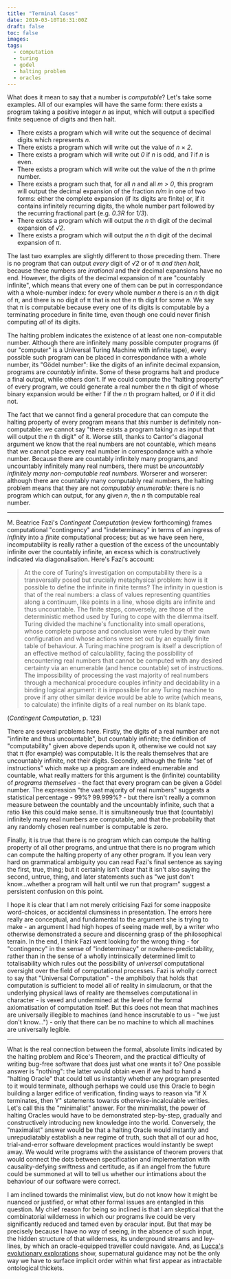 ```yaml
---
title: "Terminal Cases"
date: 2019-03-10T16:31:00Z
draft: false
toc: false
images:
tags:
  - computation
  - turing
  - godel
  - halting problem
  - oracles
---
```

What does it mean to say that a number is _computable_? Let's take some examples. All of our examples will have the same form: there exists a program taking a positive integer _n_ as input, which will output a specified finite sequence of digits and then halt.

* There exists a program which will write out the sequence of decimal digits which represents _n_.
* There exists a program which will write out the value of _n_ &times; _2_.
* There exists a program which will write out _0_ if _n_ is odd, and _1_ if _n_ is even.
* There exists a program which will write out the value of the _n_ th prime number.
* There exists a program such that, for all _n_ and all _m > 0_, this program will output the decimal expansion of the fraction _n/m_ in one of two forms: either the complete expansion (if its digits are finite) or, if it contains infinitely recurring digits, the whole number part followed by the recurring fractional part (e.g. _0.3R_ for _1/3_).
* There exists a program which will output the _n_ th digit of the decimal expansion of _&radic;2_.
* There exists a program which will output the _n_ th digit of the decimal expansion of &pi;.

The last two examples are slightly different to those preceding them. There is no program that can output _every_ digit of _&radic;2_ or of &pi; _and then halt_, because these numbers are _irrational_ and their decimal expansions have no end. However, the digits of the decimal expansion of &pi; are "countably infinite", which means that every one of them can be put in correspondance with a whole-number index: for every whole number _n_ there is an _n_ th digit of &pi;, and there is no digit of &pi; that is not the _n_ th digit for some _n_. We say that &pi; is computable because every one of its digits is computable by a terminating procedure in finite time, even though one could never finish computing _all_ of its digits.

The halting problem indicates the existence of at least one non-computable number. Although there are infinitely many possible computer programs (if our "computer" is a Universal Turing Machine with infinite tape), every possible such program can be placed in correspondance with a whole number, its "G&ouml;del number": like the digits of an infinite decimal expansion, programs are _countably_ infinite. Some of these programs halt and produce a final output, while others don't. If we could compute the "halting property" of every program, we could generate a real number the _n_ th digit of whose binary expansion would be either _1_ if the _n_ th program halted, or _0_ if it did not.

The fact that we cannot find a general procedure that can compute the halting property of every program means that _this_ number is definitely non-computable: we cannot say "there exists a program taking _n_ as input that will output the _n_ th digit" of it. Worse still, thanks to Cantor's diagonal argument we know that the real numbers are not countable, which means that we cannot place every real number in correspondance with a whole number. Because there are countably infinitely many programs,and uncountably infinitely many real numbers, there must be _uncountably infinitely many non-computable real numbers_. Worserer and worserer: although there are countably many computably real numbers, the halting problem means that they are not _computably enumerable_: there is no program which can output, for any given _n_, the _n_ th computable real number.

---

M. Beatrice Fazi's _Contingent Computation_ (review forthcoming) frames computational "contingency" and "indeterminacy" in terms of an ingress of _infinity_ into a _finite_ computational process; but as we have seen here, incomputability is really rather a question of the excess of the uncountably infinite over the countably infinite, an excess which is constructively indicated via diagonalisation. Here's Fazi's account:

> At the core of Turing's investigation on computability there is a transversally posed but crucially metaphysical problem: how is it possible to define the infinite in finite terms? The infinity in question is that of the real numbers: a class of values representing quantities along a continuum, like points in a line, whose digits are infinite and thus uncountable. The finite steps, conversely, are those of the deterministic method used by Turing to cope with the dilemma itself. Turing divided the machine's functionality into small operations, whose complete purpose and conclusion were ruled by their own configuration and whose actions were set out by an equally finite table of behaviour. A Turing machine program is itself a description of an effective method of calculability, facing the possibility of encountering real numbers that cannot be computed with any desired certainty via an enumerable (and hence countable) set of instructions. The impossibility of processing the vast majority of real numbers through a mechanical procedure couples infinity and decidability in a binding logical argument: it is impossible for any Turing machine to prove if any other similar device would be able to write (which means, to calculate) the infinite digits of a real number on its blank tape.

(_Contingent Computation_, p. 123)

There are several problems here. Firstly, the digits of a real number are not "infinite and thus uncountable", but countably infinite; the definition of "computability" given above depends upon it, otherwise we could not say that &pi; (for example) was computable. It is the reals themselves that are uncountably infinite, not their digits. Secondly, although the finite "set of instructions" which make up a program are indeed enumerable and countable, what really matters for this argument is the (infinite) countability of _programs themselves_ - the fact that every program can be given a G&ouml;del number. The expression "the vast majority of real numbers" suggests a statistical percentage - 99%? 99.999%? - but there isn't really a common measure between the countably and the uncountably infinite, such that a ratio like this could make sense. It is simultaneously true that (countably) infinitely many real numbers are computable, and that the probability that any randomly chosen real number is computable is zero.

Finally, it is true that there is no program which can compute the halting property of all other programs, and untrue that there is no program which can compute the halting property of any other program. If you lean very hard on grammatical ambiguity you can read Fazi's final sentence as saying the first, true, thing; but it certainly isn't clear that it isn't also saying the second, untrue, thing, and later statements such as "we just don't know...whether a program will halt until we run that program" suggest a persistent confusion on this point.

I hope it is clear that I am not merely criticising Fazi for some inapposite word-choices, or accidental clumsiness in presentation. The errors here really are conceptual, and fundamental to the argument she is trying to make - an argument I had high hopes of seeing made well, by a writer who otherwise demonstrated a secure and discerning grasp of the philosophical terrain. In the end, I think Fazi went looking for the wrong thing - for "contingency" in the sense of "indeterminacy" or nowhere-predictability, rather than in the sense of a wholly intrinsically determined limit to totalisability which rules out the possibility of _universal_ computational oversight over the field of computational processes. Fazi is wholly correct to say that "Universal Computation" - the amphiboly that holds that computation is sufficient to model all of reality in simulacrum, or that the underlying physical laws of reality are themselves computational in character - is vexed and undermined at the level of the formal axiomatisation of computation itself. But this does not mean that machines are universally illegible to machines (and hence inscrutable to us - "we just don't know...") - only that there can be no machine to which all machines are universally legible.

---

What is the real connection between the formal, absolute limits indicated by the halting problem and Rice's Theorem, and the practical difficulty of writing bug-free software that does just what one wants it to? One possible answer is "nothing": the latter would obtain even if we had to hand a "halting Oracle" that could tell us instantly whether any program presented to it would terminate, although perhaps we could use this Oracle to begin building a larger edifice of verification, finding ways to reason via "if X terminates, then Y" statements towards otherwise-incalculable verities. Let's call this the "minimalist" answer. For the minimalist, the power of halting Oracles would have to be demonstrated step-by-step, gradually and constructively introducing new knowledge into the world. Conversely, the "maximalist" answer would be that a halting Oracle would instantly and unrepudiatably establish a new regime of truth, such that all of our ad hoc, trial-and-error software development practices would instantly be swept away. We would write programs with the assistance of theorem provers that would connect the dots between specification and implementation with causality-defying swiftness and certitude, as if an angel from the future could be summoned at will to tell us whether our intimations about the behaviour of our software were correct.

I am inclined towards the minimalist view, but do not know how it might be nuanced or justified, or what other formal issues are entangled in this question. My chief reason for being so inclined is that I am skeptical that the combinatorial wilderness in which our programs live could be very significantly reduced and tamed even by oracular input. But that may be precisely because I have no way of seeing, in the absence of such input, the hidden structure of that wilderness, its underground streams and ley-lines, by which an oracle-equipped traveller could navigate. And, as [Lucca's evolutionary explorations](http://feralmachin.es/posts/urschleim.md) show, supernatural guidance may not be the only way we have to surface implicit order within what first appear as intractable ontological thickets.
